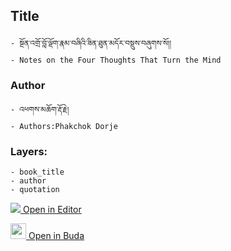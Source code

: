 ## Title
	- སྔོན་འགྲོ་བློ་ལྡོག་རྣམ་བཞིའི་ཟིན་ཐུན་མདོར་བསྡུས་བཞུགས་སོ།།
	- Notes on the Four Thoughts That Turn the Mind

### Author
	- འཕགས་མཆོག་རྡོ་རྗེ།
	- Authors:Phakchok Dorje

### Layers:
	- book_title
	- author
	- quotation


[<img src="https://img.icons8.com/color/25/000000/edit-property.png"> Open in Editor](http://editor.openpecha.org/P000035)

[<img width="25" src="https://library.bdrc.io/icons/BUDA-small.svg"> Open in Buda](https://library.bdrc.io/show/bdr:IE0OPP000035)
